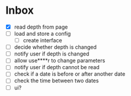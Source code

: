 # Inbox
- [x] read depth from page
- [ ] load and store a config
  - [ ] create interface  
- [ ] decide whether depth is changed
- [ ] notify user if depth is changed
- [ ] allow use****r to change parameters
- [ ] notify user if depth cannot be read
- [ ] check if a date is before or after another date
- [ ] check the time between two dates
- [ ] ui?